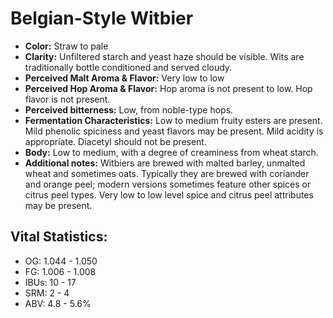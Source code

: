 # Belgian-Style Witbier

- **Color:** Straw to pale
- **Clarity:** Unfiltered starch and yeast haze should be visible. Wits are traditionally bottle conditioned and served cloudy.
- **Perceived Malt Aroma & Flavor:** Very low to low
- **Perceived Hop Aroma & Flavor:** Hop aroma is not present to low. Hop flavor is not present.
- **Perceived bitterness:** Low, from noble-type hops.
- **Fermentation Characteristics:** Low to medium fruity esters are present. Mild phenolic spiciness and yeast flavors may be present. Mild acidity is appropriate. Diacetyl should not be present.
- **Body:** Low to medium, with a degree of creaminess from wheat starch.
- **Additional notes:** Witbiers are brewed with malted barley, unmalted wheat and sometimes oats. Typically they are brewed with coriander and orange peel; modern versions sometimes feature other spices or citrus peel types. Very low to low level spice and citrus peel attributes may be present.

## Vital Statistics:

- OG: 1.044 - 1.050
- FG: 1.006 - 1.008
- IBUs: 10 - 17
- SRM: 2 - 4
- ABV: 4.8 - 5.6% 
